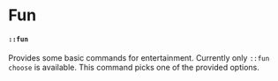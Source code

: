 ﻿# Fun

#### `::fun`

Provides some basic commands for entertainment.
Currently only `::fun choose` is available.
This command picks one of the provided options.
